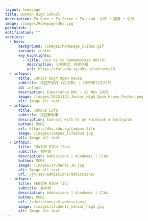 ```yaml
---
layout: homepage
title: Dunman High School
description: To Care • To Serve • To Lead  关怀 • 服务 • 引领
image: /images/Homepage/dhs.jpg
permalink: /
notification: ""
sections:
  - hero:
      background: /images/homepage_slides.gif
      variant: center
      key_highlights:
        - title: Join Us to Commemorate DHS70!
          description: 七秩荣光，共续华章
          url: https://for.edu.sg/dhs-celebrates70
  - infopic:
      title: Junior High Open House
      subtitle: 校园开放日 (初中部) | 2025年11月22日
      id: infopic
      description: Experience DHS — 22 Nov 2025
      image: /images/20251122_Junior_High_Open_House_Poster.png
      alt: Image alt text
  - infopic:
      title: Campus Life
      subtitle: 校园新鲜事
      description: Connect with Us on Facebook & Instagram
      button: MORE
      url: https://dhs.edu.sg/campus-life
      image: /images/campus_life2024.jpg
      alt: Image alt text
  - infopic:
      title: JUNIOR HIGH (Sec)
      subtitle: 初中部
      description: Admissions | Academic | CCAs
      button: MORE
      image: /images/students_JH.jpg
      alt: Image alt text
      url: /jh-sec-admissions/admissions/
  - infopic:
      title: SENIOR HIGH (JC)
      subtitle: 高中部
      description: Admissions | Academic | CCAs
      button: MORE
      url: /admissions/sh-admissions/
      image: /images/students_senior_high.jpg
      alt: Image alt text
---
```

